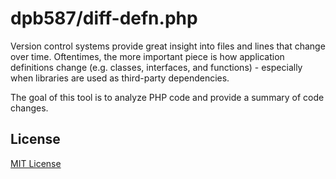 dpb587/diff-defn.php
====================

Version control systems provide great insight into files and lines that change over time. Oftentimes, the more important
piece is how application definitions change (e.g. classes, interfaces, and functions) - especially when libraries are
used as third-party dependencies.

The goal of this tool is to analyze PHP code and provide a summary of code changes.


License
-------

[MIT License](https://github.com/dpb587/diff-defn.php/blob/master/LICENSE)
